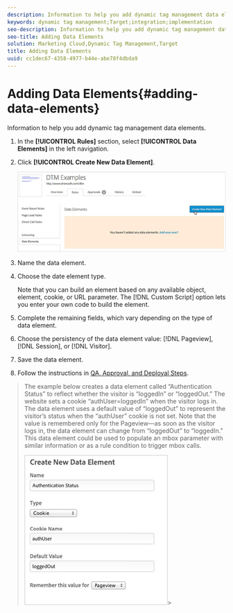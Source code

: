 ```yaml
---
description: Information to help you add dynamic tag management data elements.
keywords: dynamic tag management;Target;integration;implementation
seo-description: Information to help you add dynamic tag management data elements.
seo-title: Adding Data Elements
solution: Marketing Cloud,Dynamic Tag Management,Target
title: Adding Data Elements
uuid: cc1dec67-4358-4977-b44e-abe78f4dbda9
---
```


# Adding Data Elements{#adding-data-elements}

Information to help you add dynamic tag management data elements.

1. In the **[!UICONTROL Rules]** section, select **[!UICONTROL Data Elements]** in the left navigation.
1. Click **[!UICONTROL Create New Data Element]**.

   ![Step Result](assets/data_element.png)

1. Name the data element.
1. Choose the date element type.

   Note that you can build an element based on any available object, element, cookie, or URL parameter. The [!DNL Custom Script] option lets you enter your own code to build the element. 
1. Complete the remaining fields, which vary depending on the type of data element.
1. Choose the persistency of the data element value: [!DNL Pageview], [!DNL Session], or [!DNL Visitor].
1. Save the data element.
1. Follow the instructions in [QA, Approval, and Deployal Steps](../../../qa-approval-deployal-steps/qa-approval-deployal-steps.md#concept-8e4631e9f3c440edac488139576849ba).
>The example below creates a data element called “Authentication Status” to reflect whether the visitor is “loggedIn” or “loggedOut.” The website sets a cookie “authUser=loggedIn” when the visitor logs in. The data element uses a default value of “loggedOut” to represent the visitor’s status when the “authUser” cookie is not set. Note that the value is remembered only for the Pageview—as soon as the visitor logs in, the data element can change from “loggedOut” to “loggedIn.” This data element could be used to populate an mbox parameter with similar information or as a rule condition to trigger mbox calls. 
>
>![](assets/create_data_element.png)>

